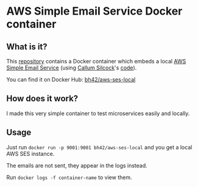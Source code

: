 # AWS Simple Email Service Docker container

## What is it?

This [repository](https://github.com/bh42/docker-aws-ses-local) contains a Docker container which embeds a local [AWS Simple Email Service](https://aws.amazon.com/ses/) (using [Callum Silcock](https://csi.lk/)'s [code](https://github.com/csi-lk/aws-ses-local)).

You can find it on Docker Hub: [bh42/aws-ses-local](https://hub.docker.com/r/bh42/aws-ses-local)

## How does it work?

I made this very simple container to test microservices easily and locally.

## Usage

Just run `docker run -p 9001:9001 bh42/aws-ses-local` and you get a local AWS SES instance.

The emails are not sent, they appear in the logs instead.

Run `docker logs -f container-name` to view them.
